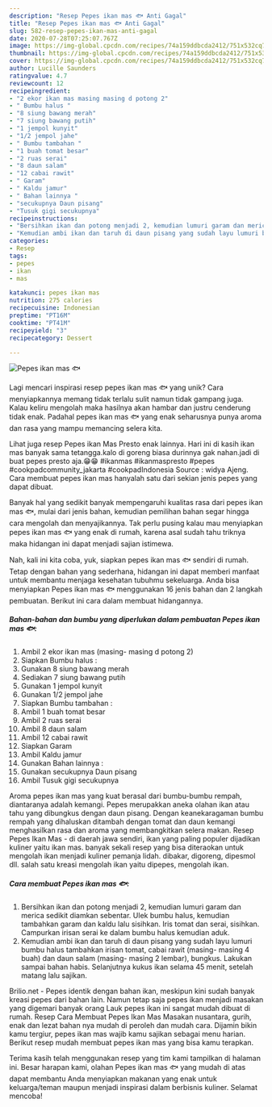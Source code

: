 ```yaml
---
description: "Resep Pepes ikan mas 🐟 Anti Gagal"
title: "Resep Pepes ikan mas 🐟 Anti Gagal"
slug: 582-resep-pepes-ikan-mas-anti-gagal
date: 2020-07-28T07:25:07.767Z
image: https://img-global.cpcdn.com/recipes/74a159ddbcda2412/751x532cq70/pepes-ikan-mas-🐟-foto-resep-utama.jpg
thumbnail: https://img-global.cpcdn.com/recipes/74a159ddbcda2412/751x532cq70/pepes-ikan-mas-🐟-foto-resep-utama.jpg
cover: https://img-global.cpcdn.com/recipes/74a159ddbcda2412/751x532cq70/pepes-ikan-mas-🐟-foto-resep-utama.jpg
author: Lucille Saunders
ratingvalue: 4.7
reviewcount: 12
recipeingredient:
- "2 ekor ikan mas masing masing d potong 2"
- " Bumbu halus "
- "8 siung bawang merah"
- "7 siung bawang putih"
- "1 jempol kunyit"
- "1/2 jempol jahe"
- " Bumbu tambahan "
- "1 buah tomat besar"
- "2 ruas serai"
- "8 daun salam"
- "12 cabai rawit"
- " Garam"
- " Kaldu jamur"
- " Bahan lainnya "
- "secukupnya Daun pisang"
- "Tusuk gigi secukupnya"
recipeinstructions:
- "Bersihkan ikan dan potong menjadi 2, kemudian lumuri garam dan merica sedikit diamkan sebentar. Ulek bumbu halus, kemudian tambahkan garam dan kaldu lalu sisihkan. Iris tomat dan serai, sisihkan. Campurkan irisan serai ke dalam bumbu halus kemudian aduk."
- "Kemudian ambi ikan dan taruh di daun pisang yang sudah layu lumuri bumbu halus tambahkan irisan tomat, cabai rawit (masing- masing 4 buah) dan daun salam (masing- masing 2 lembar), bungkus. Lakukan sampai bahan habis. Selanjutnya kukus ikan selama 45 menit, setelah matang lalu sajikan."
categories:
- Resep
tags:
- pepes
- ikan
- mas

katakunci: pepes ikan mas 
nutrition: 275 calories
recipecuisine: Indonesian
preptime: "PT16M"
cooktime: "PT41M"
recipeyield: "3"
recipecategory: Dessert

---
```



![Pepes ikan mas 🐟](https://img-global.cpcdn.com/recipes/74a159ddbcda2412/751x532cq70/pepes-ikan-mas-🐟-foto-resep-utama.jpg)

Lagi mencari inspirasi resep pepes ikan mas 🐟 yang unik? Cara menyiapkannya memang tidak terlalu sulit namun tidak gampang juga. Kalau keliru mengolah maka hasilnya akan hambar dan justru cenderung tidak enak. Padahal pepes ikan mas 🐟 yang enak seharusnya punya aroma dan rasa yang mampu memancing selera kita.

Lihat juga resep Pepes ikan Mas Presto enak lainnya. Hari ini di kasih ikan mas banyak sama tetangga.kalo di goreng biasa durinnya gak nahan.jadi di buat pepes presto aja.😁😁 #ikanmas #ikanmaspresto #pepes #cookpadcommunity_jakarta #cookpadIndonesia Source : widya Ajeng. Cara membuat pepes ikan mas hanyalah satu dari sekian jenis pepes yang dapat dibuat.

Banyak hal yang sedikit banyak mempengaruhi kualitas rasa dari pepes ikan mas 🐟, mulai dari jenis bahan, kemudian pemilihan bahan segar hingga cara mengolah dan menyajikannya. Tak perlu pusing kalau mau menyiapkan pepes ikan mas 🐟 yang enak di rumah, karena asal sudah tahu triknya maka hidangan ini dapat menjadi sajian istimewa.


Nah, kali ini kita coba, yuk, siapkan pepes ikan mas 🐟 sendiri di rumah. Tetap dengan bahan yang sederhana, hidangan ini dapat memberi manfaat untuk membantu menjaga kesehatan tubuhmu sekeluarga. Anda bisa menyiapkan Pepes ikan mas 🐟 menggunakan 16 jenis bahan dan 2 langkah pembuatan. Berikut ini cara dalam membuat hidangannya.

<!--inarticleads1-->

##### Bahan-bahan dan bumbu yang diperlukan dalam pembuatan Pepes ikan mas 🐟:

1. Ambil 2 ekor ikan mas (masing- masing d potong 2)
1. Siapkan  Bumbu halus :
1. Gunakan 8 siung bawang merah
1. Sediakan 7 siung bawang putih
1. Gunakan 1 jempol kunyit
1. Gunakan 1/2 jempol jahe
1. Siapkan  Bumbu tambahan :
1. Ambil 1 buah tomat besar
1. Ambil 2 ruas serai
1. Ambil 8 daun salam
1. Ambil 12 cabai rawit
1. Siapkan  Garam
1. Ambil  Kaldu jamur
1. Gunakan  Bahan lainnya :
1. Gunakan secukupnya Daun pisang
1. Ambil Tusuk gigi secukupnya


Aroma pepes ikan mas yang kuat berasal dari bumbu-bumbu rempah, diantaranya adalah kemangi. Pepes merupakkan aneka olahan ikan atau tahu yang dibungkus dengan daun pisang. Dengan keanekaragaman bumbu rempah yang dihaluskan ditambah dengan tomat dan daun kemangi menghasilkan rasa dan aroma yang membangkitkan selera makan. Resep Pepes Ikan Mas - di daerah jawa sendiri, ikan yang paling populer dijadikan kuliner yaitu ikan mas. banyak sekali resep yang bisa diteraokan untuk mengolah ikan menjadi kuliner pemanja lidah. dibakar, digoreng, dipesmol dll. salah satu kreasi mengolah ikan yaitu dipepes, mengolah ikan. 

<!--inarticleads2-->

##### Cara membuat Pepes ikan mas 🐟:

1. Bersihkan ikan dan potong menjadi 2, kemudian lumuri garam dan merica sedikit diamkan sebentar. Ulek bumbu halus, kemudian tambahkan garam dan kaldu lalu sisihkan. Iris tomat dan serai, sisihkan. Campurkan irisan serai ke dalam bumbu halus kemudian aduk.
1. Kemudian ambi ikan dan taruh di daun pisang yang sudah layu lumuri bumbu halus tambahkan irisan tomat, cabai rawit (masing- masing 4 buah) dan daun salam (masing- masing 2 lembar), bungkus. Lakukan sampai bahan habis. Selanjutnya kukus ikan selama 45 menit, setelah matang lalu sajikan.


Brilio.net - Pepes identik dengan bahan ikan, meskipun kini sudah banyak kreasi pepes dari bahan lain. Namun tetap saja pepes ikan menjadi masakan yang digemari banyak orang Lauk pepes ikan ini sangat mudah dibuat di rumah. Resep Cara Membuat Pepes Ikan Mas Masakan nusantara, gurih, enak dan lezat bahan nya mudah di peroleh dan mudah cara. Dijamin bikin kamu tergiur, pepes ikan mas wajib kamu sajikan sebagai menu harian. Berikut resep mudah membuat pepes ikan mas yang bisa kamu terapkan. 

Terima kasih telah menggunakan resep yang tim kami tampilkan di halaman ini. Besar harapan kami, olahan Pepes ikan mas 🐟 yang mudah di atas dapat membantu Anda menyiapkan makanan yang enak untuk keluarga/teman maupun menjadi inspirasi dalam berbisnis kuliner. Selamat mencoba!
